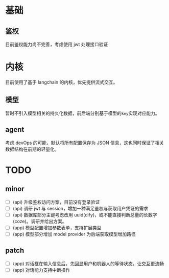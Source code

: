 # 基础

## 鉴权

目前鉴权能力尚不完善，考虑使用 jwt 处理接口验证

# 内核

目前使用了基于 langchain 的内核，优先提供流式交互。

## 模型

暂时不引入模型相关的持久化数据，前后端分别基于模型的`key`实现对应能力。

## agent

考虑 devOps 的可能，默认将所有配置保存为 JSON 信息，这也同时保证了相关数据结构在前期的轻量化。

# TODO

## minor

- [ ] (api) 升级鉴权访问方案，目前没有登录验证
- [ ] (api) 调研 jwt 与 session，增加一种满足鉴权与获取用户凭证的需求
- [ ] (api) 数据库部分主键考虑改用 uuid(dify)，或不能直接判断总量的长数字(coze)。调研并给出方案。
- [ ] (app) 模型配置增加参数表单，支持扩展类型
- [ ] (app) 模型部分增加 model provider 为后端获取模型增加路径

## patch

- [ ] (app) 对话框在输入信息后，先回显用户和机器人的等待状态，让交互更流畅
- [ ] (app) 对话能力支持中断操作
